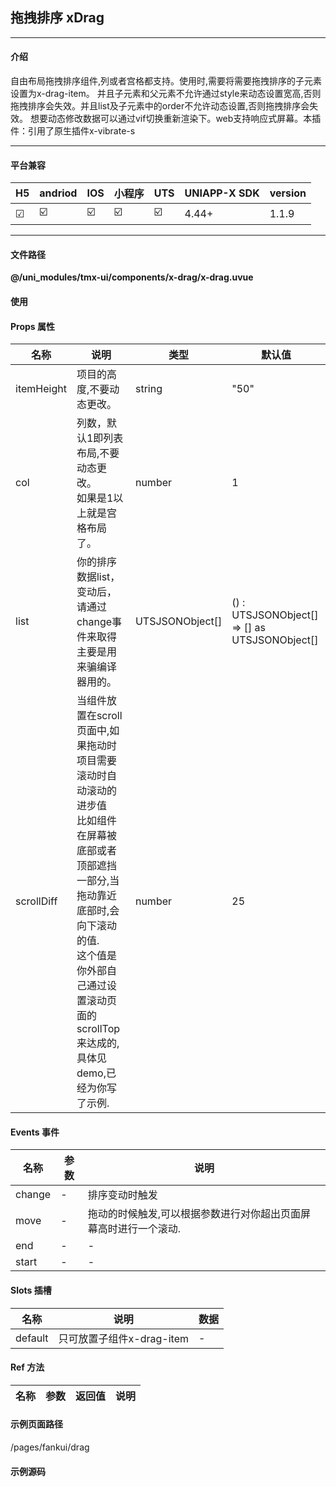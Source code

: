 
## 拖拽排序 xDrag

***

#### 介绍

自由布局拖拽排序组件,列或者宫格都支持。使用时,需要将需要拖拽排序的子元素设置为x-drag-item。
并且子元素和父元素不允许通过style来动态设置宽高,否则拖拽排序会失效。并且list及子元素中的order不允许动态设置,否则拖拽排序会失效。
想要动态修改数据可以通过vif切换重新渲染下。web支持响应式屏幕。本插件：引用了原生插件x-vibrate-s

***

#### 平台兼容

| H5 | andriod | IOS | 小程序 | UTS | UNIAPP-X SDK | version |
| --- | --- | --- | --- | --- | --- | --- |
| ☑ | ☑️ | ☑️ | ☑️ | ☑️ | 4.44+ | 1.1.9 |

***

#### 文件路径

**@/uni_modules/tmx-ui/components/x-drag/x-drag.uvue**

#### 使用

<x-drag></x-drag>

#### Props 属性

| 名称 | 说明 | 类型 | 默认值 |
| ------ | ---- | ---- | ---- |
| itemHeight | 项目的高度,不要动态更改。 | string | "50" |
| col | 列数，默认1即列表布局,不要动态更改。<br>如果是1以上就是宫格布局了。 | number | 1 |
| list | 你的排序数据list，变动后，请通过change事件来取得<br>主要是用来骗编译器用的。 | UTSJSONObject[] | () : UTSJSONObject[] => [] as UTSJSONObject[] |
| scrollDiff | 当组件放置在scroll页面中,如果拖动时项目需要滚动时自动滚动的进步值<br>比如组件在屏幕被底部或者顶部遮挡一部分,当拖动靠近底部时,会向下滚动的值.<br>这个值是你外部自己通过设置滚动页面的scrollTop来达成的,具体见demo,已经为你写了示例. | number | 25 |



#### Events 事件

| 名称 | 参数 | 说明 |
| ------ | ---- | ---- |
| change | - | 排序变动时触发 |
| move | - | 拖动的时候触发,可以根据参数进行对你超出页面屏幕高时进行一个滚动. |
| end | - | - |
| start | - | - |


#### Slots 插槽

| 名称 | 说明 | 数据 |
| ------ | ---- | ---- |
| default | 只可放置子组件x-drag-item | - |


#### Ref 方法

| 名称 | 参数 | 返回值 | 说明 |
| ------ | ---- | ---- | ---- |


#### 示例页面路径

/pages/fankui/drag

#### 示例源码

<template>
	<!-- #ifdef APP -->
	<scroll-view style="flex:1" >
	<!-- #endif -->
	<!-- #ifdef MP-WEIXIN -->
	<page-meta :page-style="`background-color:${xThemeConfigBgColor}`">
		<navigation-bar :background-color="xThemeConfigNavBgColor" :front-color="xThemeConfigNavFontColor"></navigation-bar>
	</page-meta>
	<!-- #endif -->

		<x-sheet>
			<x-text font-size="18" class=" text-weight-b mb-8">拖拽排序 xDrag</x-text>
			<x-text color="#999999" >
				使用子组件窗口进行排序，组件内可以自由布局，最大的灵活度不影响你布局自己的外观。
				同时还支持设定col来定制为多列布局为宫格或者为列表模式。
			</x-text>
		</x-sheet>
		<x-sheet>
			<x-drag @change="onchange" v-if="list.length>0" :list="list">
				<x-drag-item
				 style="display: flex;flex-direction: column;"
				 v-for="(item,index) in list" 
				 :order="index" 
				 :disabled="index==1"
				 :key="index">
					<view 
					class="flex-1 mb-2 px-12 flex-row flex flex-row-center-start" 
					:style="{
						backgroundColor: bgColor,
						opacity:index==1?'0.6':'1'
					}"
					>
						<x-text>{{index==1?'我被固定在2':`长按${item.getNumber('id')}排序`}}</x-text>
					</view>
				</x-drag-item>
			</x-drag>
			<x-empty v-if="list.length==0" ></x-empty>
		</x-sheet>
		<x-sheet >
			<x-text font-size="18" class=" text-weight-b ">设置为2列形成宫格</x-text>
		</x-sheet>
		<x-sheet>
			<x-drag :col="2" :list="list2">
				<x-drag-item
				:disabled="index==2"
				 style="display: flex;flex-direction: column;"
				 v-for="(item,index) in list2" 
				 :order="index" 
				 :key="index">
					<view @click="onclick(index)" class="flex-1 mb-2 mx-2 px-12 flex-row flex flex-row-center-start" 
					:style="{
						backgroundColor: bgColor,
						opacity:index==2?'0.6':'1'
					}">
						<x-text>长按{{item.getNumber('id')}}排序</x-text>
					</view>
				</x-drag-item>
			</x-drag>
		</x-sheet>
		<x-sheet >
			<x-text font-size="18" class=" text-weight-b ">演示局部拖动,拖动时页面自动滚动</x-text>
		</x-sheet>
		<x-sheet>
			<x-drag :list="list4" @move="onmove" @start="ontouchstart" @end="ontouchend">
				<x-drag-item
				 style="display: flex;flex-direction: column;"
				 v-for="(item,index) in list4" 
				 :order="index" 
				 :key="index">
					<view class="flex-1 mb-2 px-12 flex-row flex flex-row-center-start" :style="{backgroundColor: bgColor}">
						<view 
						
						@longpress.stop="" 
						<!-- #ifdef WEB -->
						@mousedown.stop=""
						@mousemove.stop=""
						<!-- #endif -->
						@click.stop="onclick(index)"
						style="height:100%" 
						class="flex-1"
						>
							<x-text>{{index}}</x-text>
						</view>
						<view>
							<x-icon code="EF3E"></x-icon>
						</view>
					</view>
				</x-drag-item>
				
			</x-drag>
		</x-sheet>
		<x-sheet >
			<x-text font-size="18" class=" text-weight-b ">设置更多的列</x-text>
		</x-sheet>
		<x-sheet>
			<x-drag :col="4" :list="list3">
				<x-drag-item
				 style="display: flex;flex-direction: column;"
				 v-for="(item,index) in list3" 
				 :order="index" 
				 :key="index">
					<view class="flex-1 mb-2 mx-2 px-12 flex-row flex flex-row-center-start" :style="{backgroundColor: bgColor}">
						<x-text>长按排序</x-text>
					</view>
				</x-drag-item>
			</x-drag>
		</x-sheet>
		
	<!-- #ifdef APP -->
	</scroll-view>
	<!-- #endif -->
</template>

<script>
	import { xConfig } from "@/uni_modules/tmx-ui/config/xConfig.uts"
	export default {
		data() {
			return {
				list:[] as UTSJSONObject[],
				list2:[
					{id:1} as UTSJSONObject,
					{id:2} as UTSJSONObject,
					{id:3} as UTSJSONObject,
					{id:4} as UTSJSONObject,
					{id:5} as UTSJSONObject,
					{id:6} as UTSJSONObject
				] as UTSJSONObject[],
				list4:[
					{id:1} as UTSJSONObject,
					{id:2} as UTSJSONObject,
					{id:3} as UTSJSONObject,
					{id:4} as UTSJSONObject,
					{id:5} as UTSJSONObject,
					{id:6} as UTSJSONObject
				] as UTSJSONObject[],
				list3:[
					{id:1} as UTSJSONObject,
					{id:2} as UTSJSONObject,
					{id:3} as UTSJSONObject,
					{id:4} as UTSJSONObject,
					{id:5} as UTSJSONObject,
					{id:6} as UTSJSONObject,
					{id:7} as UTSJSONObject,
					{id:8} as UTSJSONObject,
					{id:9} as UTSJSONObject
				] as UTSJSONObject[],
				tid:10,
				nowPageScrollY:0,
				isMoveScroll:false,
				scrollDiff:25
			}
		},
		computed:{
			bgColor():string{
				return xConfig.dark=='dark'?'#333':'#e3e8f4'
			}
		},
		mounted() {
			let t = this;
			this.tid = setTimeout(function() {
				t.list = [
					{id:1} as UTSJSONObject,
					{id:2} as UTSJSONObject,
					{id:3} as UTSJSONObject,
					{id:4} as UTSJSONObject,
					{id:5} as UTSJSONObject,
					{id:6} as UTSJSONObject
				] as UTSJSONObject[]
			}, 500);
		},
		beforeUnmount() {
			clearTimeout(this.tid)
		},
		onPageScroll(opts) {
			if(this.isMoveScroll) return;
			this.nowPageScrollY = opts.scrollTop
			
		},
		methods: {
			ontouchstart(){
			
			},
			ontouchend(){
				this.isMoveScroll = false;
				
			},
			onmove(diff:number){
				let _this = this;
				this.isMoveScroll =true;
				_this.nowPageScrollY+=diff;
				uni.pageScrollTo({
					scrollTop:_this.nowPageScrollY
				})
			},
			onclick(index:number){
				uni.showToast({title:`点击了:${index}`,icon:'none'})
			},
			onchange(list:UTSJSONObject[]){
				console.warn("变动的数据：",list)
			}
		}
	}
</script>

<style>

</style>

		
